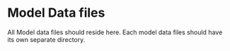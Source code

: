 # Model Data files

All Model data files should reside here. Each model data files should have its own separate directory.
